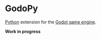 # GodoPy

[Python](https://www.python.org) extension for the [Godot game engine](http://godotengine.org).

**Work in progress**
